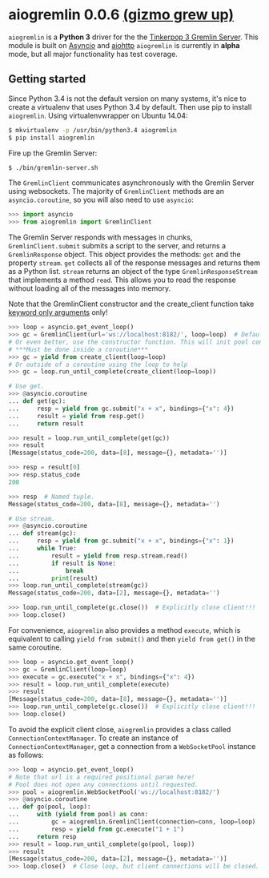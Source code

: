 # aiogremlin 0.0.6 [(gizmo grew up)](https://pypi.python.org/pypi/gizmo/0.1.12)

`aiogremlin` is a **Python 3** driver for the the [Tinkerpop 3 Gremlin Server](http://www.tinkerpop.com/docs/3.0.0.M7/#gremlin-server). This module is built on [Asyncio](https://docs.python.org/3/library/asyncio.html) and [aiohttp](http://aiohttp.readthedocs.org/en/v0.15.3/index.html) `aiogremlin` is currently in **alpha** mode, but all major functionality has test coverage.

## Getting started

Since Python 3.4 is not the default version on many systems, it's nice to create a virtualenv that uses Python 3.4 by default. Then use pip to install `aiogremlin`. Using virtualenvwrapper on Ubuntu 14.04:

```bash
$ mkvirtualenv -p /usr/bin/python3.4 aiogremlin
$ pip install aiogremlin
```

Fire up the Gremlin Server:

```bash
$ ./bin/gremlin-server.sh
```

The `GremlinClient` communicates asynchronously with the Gremlin Server using websockets. The majority of `GremlinClient` methods are an `asyncio.coroutine`, so you will also need to use `asyncio`:

```python
>>> import asyncio
>>> from aiogremlin import GremlinClient
```

The Gremlin Server responds with messages in chunks, `GremlinClient.submit` submits a script to the server, and returns a `GremlinResponse` object. This object provides the methods: `get` and the property `stream`. `get` collects all of the response messages and returns them as a Python list. `stream` returns an object of the type `GremlinResponseStream` that implements a method `read`. This allows you to read the response without loading all of the messages into memory.

Note that the GremlinClient constructor and the create_client function take [keyword only arguments](https://www.python.org/dev/peps/pep-3102/) only!


```python
>>> loop = asyncio.get_event_loop()
>>> gc = GremlinClient(url='ws://localhost:8182/', loop=loop)  # Default url
# Or even better, use the constructor function. This will init pool connections.
# ***Must be done inside a coroutine***
>>> gc = yield from create_client(loop=loop)
# Or outside of a coroutine using the loop to help
>>> gc = loop.run_until_complete(create_client(loop=loop))

# Use get.
>>> @asyncio.coroutine
... def get(gc):
...     resp = yield from gc.submit("x + x", bindings={"x": 4})
...     result = yield from resp.get()
...     return result

>>> result = loop.run_until_complete(get(gc))
>>> result
[Message(status_code=200, data=[8], message={}, metadata='')]

>>> resp = result[0]
>>> resp.status_code
200

>>> resp  # Named tuple.
Message(status_code=200, data=[8], message={}, metadata='')

# Use stream.
>>> @asyncio.coroutine
... def stream(gc):
...     resp = yield from gc.submit("x + x", bindings={"x": 1})
...     while True:
...         result = yield from resp.stream.read()
...         if result is None:
...             break
...         print(result)
>>> loop.run_until_complete(stream(gc))
Message(status_code=200, data=[2], message={}, metadata='')

>>> loop.run_until_complete(gc.close())  # Explicitly close client!!!
>>> loop.close()
```

For convenience, `aiogremlin` also provides a method `execute`, which is equivalent to calling  `yield from submit()` and then `yield from get()` in the same coroutine.

```python
>>> loop = asyncio.get_event_loop()
>>> gc = GremlinClient(loop=loop)
>>> execute = gc.execute("x + x", bindings={"x": 4})
>>> result = loop.run_until_complete(execute)
>>> result
[Message(status_code=200, data=[8], message={}, metadata='')]
>>> loop.run_until_complete(gc.close())  # Explicitly close client!!!
>>> loop.close()
```

To avoid the explicit client close, `aiogremlin` provides a class called `ConnectionContextManager`. To create an instance of `ConnectionContextManager`, get a connection from a `WebSocketPool` instance as follows:

```python
>>> loop = asyncio.get_event_loop()
# Note that url is a required positional param here!
# Pool does not open any connections until requested.
>>> pool = aiogremlin.WebSocketPool('ws://localhost:8182/')
>>> @asyncio.coroutine
... def go(pool, loop):
...     with (yield from pool) as conn:
...         gc = aiogremlin.GremlinClient(connection=conn, loop=loop)
...         resp = yield from gc.execute("1 + 1")
...     return resp
>>> result = loop.run_until_complete(go(pool, loop))
>>> result
[Message(status_code=200, data=[2], message={}, metadata='')]
>>> loop.close()  # Close loop, but client connections will be closed.
```
